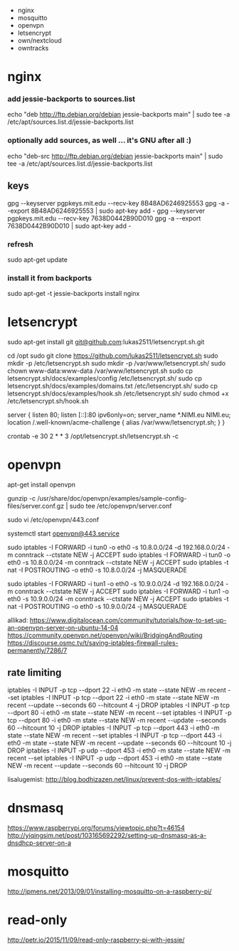 


* nginx
* mosquitto
* openvpn
* letsencrypt
* own/nextcloud
* owntracks





# nginx

### add jessie-backports to sources.list
echo "deb http://ftp.debian.org/debian jessie-backports main" | sudo tee -a /etc/apt/sources.list.d/jessie-backports.list

### optionally add sources, as well ... it's GNU after all :)
echo "deb-src http://ftp.debian.org/debian jessie-backports main" | sudo tee -a /etc/apt/sources.list.d/jessie-backports.list

## keys
gpg --keyserver pgpkeys.mit.edu --recv-key 8B48AD6246925553
gpg -a --export 8B48AD6246925553 | sudo apt-key add -
gpg --keyserver pgpkeys.mit.edu --recv-key 7638D0442B90D010
gpg -a --export 7638D0442B90D010 | sudo apt-key add -

### refresh
sudo apt-get update

### install it from backports
sudo apt-get -t jessie-backports install nginx





# letsencrypt

sudo apt-get install git
git@github.com:lukas2511/letsencrypt.sh.git


cd /opt
sudo git clone https://github.com/lukas2511/letsencrypt.sh
sudo mkdir -p /etc/letsencrypt.sh
sudo mkdir -p /var/www/letsencrypt.sh/
sudo chown www-data:www-data /var/www/letsencrypt.sh
sudo cp letsencrypt.sh/docs/examples/config /etc/letsencrypt.sh/
sudo cp letsencrypt.sh/docs/examples/domains.txt /etc/letsencrypt.sh/
sudo cp letsencrypt.sh/docs/examples/hook.sh /etc/letsencrypt.sh/
sudo chmod +x /etc/letsencrypt.sh/hook.sh

server {
  listen 80;
  listen [::]:80 ipv6only=on;
  server_name *.NIMI.eu NIMI.eu;
  location /.well-known/acme-challenge {
    alias /var/www/letsencrypt.sh;
  }
}


crontab -e
30 2 * * 3 /opt/letsencrypt.sh/letsencrypt.sh -c







# openvpn

apt-get install openvpn

gunzip -c /usr/share/doc/openvpn/examples/sample-config-files/server.conf.gz | sudo tee /etc/openvpn/server.conf

sudo vi /etc/openvpn/443.conf

systemctl start openvpn@443.service



sudo iptables -I FORWARD -i tun0 -o eth0 -s 10.8.0.0/24 -d 192.168.0.0/24 -m conntrack --ctstate NEW -j ACCEPT
sudo iptables -I FORWARD -i tun0 -o eth0 -s 10.8.0.0/24 -m conntrack --ctstate NEW -j ACCEPT
sudo iptables -t nat -I POSTROUTING -o eth0 -s 10.8.0.0/24 -j MASQUERADE

sudo iptables -I FORWARD -i tun1 -o eth0 -s 10.9.0.0/24 -d 192.168.0.0/24 -m conntrack --ctstate NEW -j ACCEPT
sudo iptables -I FORWARD -i tun1 -o eth0 -s 10.9.0.0/24 -m conntrack --ctstate NEW -j ACCEPT
sudo iptables -t nat -I POSTROUTING -o eth0 -s 10.9.0.0/24 -j MASQUERADE

allikad:
https://www.digitalocean.com/community/tutorials/how-to-set-up-an-openvpn-server-on-ubuntu-14-04
https://community.openvpn.net/openvpn/wiki/BridgingAndRouting
https://discourse.osmc.tv/t/saving-iptables-firewall-rules-permanently/7286/7






## rate limiting

iptables -I INPUT -p tcp --dport 22 -i eth0 -m state --state NEW -m recent --set
iptables -I INPUT -p tcp --dport 22 -i eth0 -m state --state NEW -m recent --update --seconds 60 --hitcount 4 -j DROP
iptables -I INPUT -p tcp --dport 80 -i eth0 -m state --state NEW -m recent --set
iptables -I INPUT -p tcp --dport 80 -i eth0 -m state --state NEW -m recent --update --seconds 60 --hitcount 10 -j DROP
iptables -I INPUT -p tcp --dport 443 -i eth0 -m state --state NEW -m recent --set
iptables -I INPUT -p tcp --dport 443 -i eth0 -m state --state NEW -m recent --update --seconds 60 --hitcount 10 -j DROP
iptables -I INPUT -p udp --dport 453 -i eth0 -m state --state NEW -m recent --set
iptables -I INPUT -p udp --dport 453 -i eth0 -m state --state NEW -m recent --update --seconds 60 --hitcount 10 -j DROP

lisalugemist:
http://blog.bodhizazen.net/linux/prevent-dos-with-iptables/




# dnsmasq

https://www.raspberrypi.org/forums/viewtopic.php?t=46154
http://yiqingsim.net/post/103165692292/setting-up-dnsmasq-as-a-dnsdhcp-server-on-a





# mosquitto

http://jpmens.net/2013/09/01/installing-mosquitto-on-a-raspberry-pi/



# read-only

http://petr.io/2015/11/09/read-only-raspberry-pi-with-jessie/